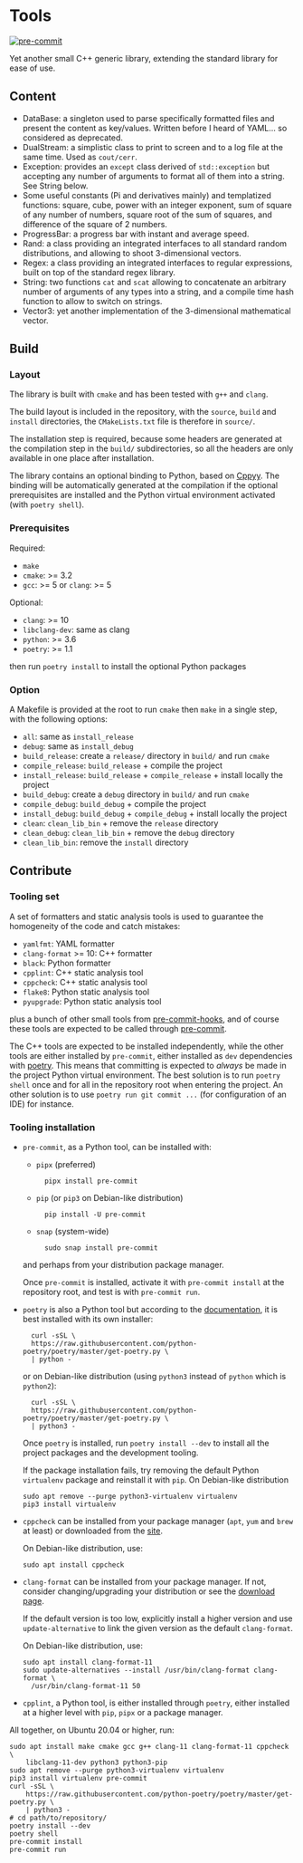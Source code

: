 # Tools

<!-- [![Code style: black](https://img.shields.io/badge/code%20style-black-000000.svg)](https://github.com/psf/black) -->
[![pre-commit](https://img.shields.io/badge/pre--commit-enabled-brightgreen?logo=pre-commit&logoColor=white)](https://github.com/pre-commit/pre-commit)

Yet another small C++ generic library, extending the standard library for ease
of use.

## Content

- DataBase: a singleton used to parse specifically formatted files and present
  the content as key/values.
  Written before I heard of YAML... so considered as deprecated.
- DualStream: a simplistic class to print to screen and to a log file at the
  same time. Used as `cout/cerr`.
- Exception: provides an `except` class derived of `std::exception` but
  accepting any number of arguments to format all of them into a string.
  See String below.
- Some useful constants (Pi and derivatives mainly) and templatized functions:
  square, cube, power with an integer exponent, sum of square of any number of
  numbers, square root of the sum of squares, and difference of the square of
  2 numbers.
- ProgressBar: a progress bar with instant and average speed.
- Rand: a class providing an integrated interfaces to all standard random
  distributions, and allowing to shoot 3-dimensional vectors.
- Regex: a class providing an integrated interfaces to regular expressions,
  built on top of the standard regex library.
- String: two functions `cat` and `scat` allowing to concatenate an arbitrary
  number of arguments of any types into a string, and a compile time hash
  function to allow to switch on strings.
- Vector3: yet another implementation of the 3-dimensional mathematical vector.

## Build

### Layout

The library is built with `cmake` and has been tested with `g++` and `clang`.

The build layout is included in the repository, with the `source`, `build` and
`install` directories, the `CMakeLists.txt` file is therefore in `source/`.

The installation step is required, because some headers are generated
at the compilation step in the `build/` subdirectories, so all the headers
are only available in one place after installation.

The library contains an optional binding to Python, based on
[Cppyy](https://cppyy.readthedocs.io). The binding will be automatically generated
at the compilation if the optional prerequisites are installed and the Python
virtual environment activated (with `poetry shell`).

### Prerequisites

Required:

- `make`
- `cmake`: >= 3.2
- `gcc`: >= 5 or `clang`: >= 5

Optional:

- `clang`: >= 10
- `libclang-dev`: same as clang
- `python`: >= 3.6
- `poetry`: >= 1.1

then run `poetry install` to install the optional Python packages

### Option

A Makefile is provided at the root to run `cmake` then `make` in a single step,
with the following options:

- `all`: same as `install_release`
- `debug`: same as `install_debug`
- `build_release`: create a `release/` directory in `build/` and run `cmake`
- `compile_release`: `build_release` + compile the project
- `install_release`: `build_release` + `compile_release` + install locally the project
- `build_debug`: create a `debug` directory in `build/` and run `cmake`
- `compile_debug`: `build_debug` + compile the project
- `install_debug`: `build_debug` + `compile_debug` + install locally the project
- `clean`: `clean_lib_bin` + remove the `release` directory
- `clean_debug`: `clean_lib_bin` + remove the `debug` directory
- `clean_lib_bin`: remove the `install` directory

## Contribute

### Tooling set

A set of formatters and static analysis tools is used to guarantee the homogeneity
of the code and catch mistakes:

- `yamlfmt`: YAML formatter
- `clang-format` >= 10: C++ formatter
- `black`: Python formatter
- `cpplint`: C++ static analysis tool
- `cppcheck`: C++ static analysis tool
- `flake8`: Python static analysis tool
- `pyupgrade`: Python static analysis tool

plus a bunch of other small tools from
[pre-commit-hooks](https://github.com/pre-commit/pre-commit-hooks), and of course
these tools are expected to be called through [pre-commit](https://pre-commit.com/).

The C++ tools are expected to be installed independently, while the other tools
are either installed by `pre-commit`, either installed as `dev` dependencies with
[poetry](https://python-poetry.org/). This means that committing is expected
to *always* be made in the project Python virtual environment. The best solution is
to run `poetry shell` once and for all in the repository root when entering the project.
An other solution is to use `poetry run git commit ...` (for configuration of an IDE)
for instance.

### Tooling installation

- `pre-commit`, as a Python tool, can be installed with:

    - `pipx` (preferred)

            pipx install pre-commit

    - `pip` (or `pip3` on Debian-like distribution)

            pip install -U pre-commit

    - `snap` (system-wide)

            sudo snap install pre-commit

  and perhaps from your distribution package manager.

  Once `pre-commit` is installed, activate it with `pre-commit install` at the
  repository root, and test is with `pre-commit run`.

- `poetry` is also a Python tool but according to the
  [documentation](https://python-poetry.org/docs/#installation), it is best
  installed with its own installer:

        curl -sSL \
        https://raw.githubusercontent.com/python-poetry/poetry/master/get-poetry.py \
        | python -

  or on Debian-like distribution (using `python3` instead of `python` which is
  `python2`):

        curl -sSL \
        https://raw.githubusercontent.com/python-poetry/poetry/master/get-poetry.py \
        | python3 -

  Once `poetry` is installed, run `poetry install --dev` to install all the project
  packages and the development tooling.

  If the package installation fails, try removing the default Python `virtualenv`
  package and reinstall it with `pip`. On Debian-like distribution

      sudo apt remove --purge python3-virtualenv virtualenv
      pip3 install virtualenv

- `cppcheck` can be installed from your package manager (`apt`, `yum` and `brew` at
  least) or downloaded from the [site](http://cppcheck.sourceforge.net/#download).

  On Debian-like distribution, use:

      sudo apt install cppcheck

- `clang-format` can be installed from your package manager. If not, consider
  changing/upgrading your distribution or see the
  [download page](https://releases.llvm.org/download.html).

  If the default version is too low, explicitly install a higher version and use
  `update-alternative` to link the given version as the default `clang-format`.

  On Debian-like distribution, use:

      sudo apt install clang-format-11
      sudo update-alternatives --install /usr/bin/clang-format clang-format \
        /usr/bin/clang-format-11 50

- `cpplint`, a Python tool, is either installed through `poetry`, either installed
  at a higher level with `pip`, `pipx` or a package manager.

All together, on Ubuntu 20.04 or higher, run:

    sudo apt install make cmake gcc g++ clang-11 clang-format-11 cppcheck \
        libclang-11-dev python3 python3-pip
    sudo apt remove --purge python3-virtualenv virtualenv
    pip3 install virtualenv pre-commit
    curl -sSL \
        https://raw.githubusercontent.com/python-poetry/poetry/master/get-poetry.py \
        | python3 -
    # cd path/to/repository/
    poetry install --dev
    poetry shell
    pre-commit install
    pre-commit run
